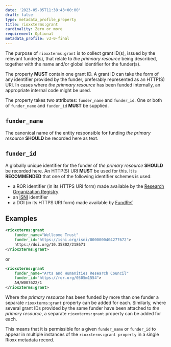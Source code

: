 ```yaml
---
date: '2023-05-05T11:38:43+00:00'
draft: false
type: metadata_profile_property
title: rioxxterms:grant
cardinality: Zero or more
requirement: Optional
metadata_profile: v3-0-final
---
```

The purpose of `rioxxterms:grant` is to collect grant ID(s), issued by the relevant funder(s), that relate to *the primnary resource* being described, together with the name and/or global identifier for the funder(s).

The property **MUST** contain one grant ID. A grant ID can take the form of any identifier provided by the funder, preferably represented as an HTTP(S) URI. In cases where *the primnary resource* has been funded internally, an appropriate internal code might be used.

The property takes two attributes: `funder_name` and `funder_id`. One or both of `funder_name` and `funder_id` **MUST** be supplied.

## `funder_name`
The canonical name of the entity responsible for funding *the primary resource* **SHOULD** be recorded here as text.

## `funder_id`
A globally unique identifier for the funder of *the primary resource* **SHOULD** be recorded here. An HTTP(S) URI **MUST** be used for this. It is **RECOMMENDED** that one of the following identifier schemes is used:

* a ROR identifier (in its HTTPS URI form) made available by the [Research Organization Registry](https://ror.org/)
* an [ISNI](https://isni.org) identifier
* a DOI (in its HTTPS URI form) made available by [FundRef](https://www.crossref.org/fundref/)

## Examples

```xml
<rioxxterms:grant
    funder_name="Wellcome Trust"
    funder_id="https://isni.org/isni/0000000404277672">
    https://doi.org/10.35802/218671
</rioxxterms:grant>
```
or

```xml
<rioxxterms:grant
    funder_name="Arts and Humanities Research Council"
    funder_id="https://ror.org/0505m1554">
    AH/W007622/1
</rioxxterms:grant>
```

Where *the primary resource* has been funded by more than one funder a separate `rioxxterms:grant` property can be added for each. Similarly, where several grant IDs provided by the same funder have been attached to *the primary resource*, a separate `rioxxterms:grant` property can be added for each.

This means that it is permissible for a given `funder_name` or `funder_id` to appear in multiple instances of the `rioxxterms:grant property` in a single Rioxx metadata record.
